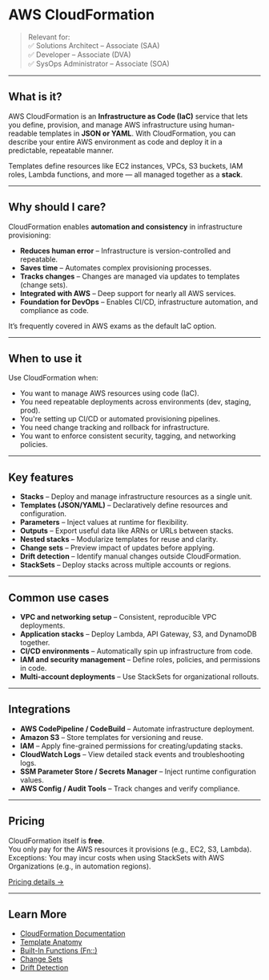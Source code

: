 # AWS CloudFormation

> Relevant for:  
> ✅ Solutions Architect – Associate (SAA)  
> ✅ Developer – Associate (DVA)  
> ✅ SysOps Administrator – Associate (SOA)

---

## What is it?

AWS CloudFormation is an **Infrastructure as Code (IaC)** service that lets you define, provision, and manage AWS infrastructure using human-readable templates in **JSON or YAML**. With CloudFormation, you can describe your entire AWS environment as code and deploy it in a predictable, repeatable manner.

Templates define resources like EC2 instances, VPCs, S3 buckets, IAM roles, Lambda functions, and more — all managed together as a **stack**.

---

## Why should I care?

CloudFormation enables **automation and consistency** in infrastructure provisioning:

- **Reduces human error** – Infrastructure is version-controlled and repeatable.
- **Saves time** – Automates complex provisioning processes.
- **Tracks changes** – Changes are managed via updates to templates (change sets).
- **Integrated with AWS** – Deep support for nearly all AWS services.
- **Foundation for DevOps** – Enables CI/CD, infrastructure automation, and compliance as code.

It’s frequently covered in AWS exams as the default IaC option.

---

## When to use it

Use CloudFormation when:

- You want to manage AWS resources using code (IaC).
- You need repeatable deployments across environments (dev, staging, prod).
- You're setting up CI/CD or automated provisioning pipelines.
- You need change tracking and rollback for infrastructure.
- You want to enforce consistent security, tagging, and networking policies.

---

## Key features

- **Stacks** – Deploy and manage infrastructure resources as a single unit.
- **Templates (JSON/YAML)** – Declaratively define resources and configuration.
- **Parameters** – Inject values at runtime for flexibility.
- **Outputs** – Export useful data like ARNs or URLs between stacks.
- **Nested stacks** – Modularize templates for reuse and clarity.
- **Change sets** – Preview impact of updates before applying.
- **Drift detection** – Identify manual changes outside CloudFormation.
- **StackSets** – Deploy stacks across multiple accounts or regions.

---

## Common use cases

- **VPC and networking setup** – Consistent, reproducible VPC deployments.
- **Application stacks** – Deploy Lambda, API Gateway, S3, and DynamoDB together.
- **CI/CD environments** – Automatically spin up infrastructure from code.
- **IAM and security management** – Define roles, policies, and permissions in code.
- **Multi-account deployments** – Use StackSets for organizational rollouts.

---

## Integrations

- **AWS CodePipeline / CodeBuild** – Automate infrastructure deployment.
- **Amazon S3** – Store templates for versioning and reuse.
- **IAM** – Apply fine-grained permissions for creating/updating stacks.
- **CloudWatch Logs** – View detailed stack events and troubleshooting logs.
- **SSM Parameter Store / Secrets Manager** – Inject runtime configuration values.
- **AWS Config / Audit Tools** – Track changes and verify compliance.

---

## Pricing

CloudFormation itself is **free**.  
You only pay for the AWS resources it provisions (e.g., EC2, S3, Lambda).  
Exceptions: You may incur costs when using StackSets with AWS Organizations (e.g., in automation regions).

[Pricing details →](https://aws.amazon.com/cloudformation/pricing/)

---

## Learn More

- [CloudFormation Documentation](https://docs.aws.amazon.com/cloudformation/index.html)
- [Template Anatomy](https://docs.aws.amazon.com/AWSCloudFormation/latest/UserGuide/template-anatomy.html)
- [Built-In Functions (Fn::)](https://docs.aws.amazon.com/AWSCloudFormation/latest/UserGuide/intrinsic-function-reference.html)
- [Change Sets](https://docs.aws.amazon.com/AWSCloudFormation/latest/UserGuide/using-cfn-updating-stacks-changesets.html)
- [Drift Detection](https://docs.aws.amazon.com/AWSCloudFormation/latest/UserGuide/using-cfn-stack-drift.html)
